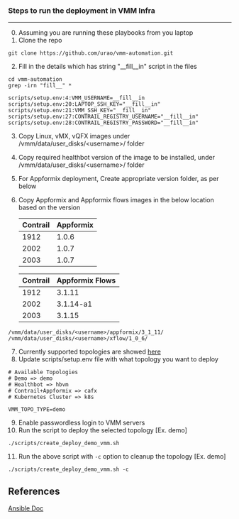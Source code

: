### Steps to run the deployment in VMM Infra
----------------------------------------------

0. Assuming you are running these playbooks from you laptop
1. Clone the repo 
```
git clone https://github.com/urao/vmm-automation.git
```
2. Fill in the details which has string \"\__fill\__in\" script in the files
```
cd vmm-automation
grep -irn "fill__" *
```
```
scripts/setup.env:4:VMM_USERNAME=__fill__in
scripts/setup.env:20:LAPTOP_SSH_KEY="__fill__in"
scripts/setup.env:21:VMM_SSH_KEY="__fill__in"
scripts/setup.env:27:CONTRAIL_REGISTRY_USERNAME="__fill__in"
scripts/setup.env:28:CONTRAIL_REGISTRY_PASSWORD="__fill__in"
```
3. Copy Linux, vMX, vQFX images under /vmm/data/user_disks/\<username\>/ folder
4. Copy required healthbot version of the image to be installed, under /vmm/data/user_disks/\<username\>/ folder
5. For Appformix deployment, Create appropriate version folder, as per below
6. Copy Appformix and Appformix flows images in the below location based on the version

    | Contrail | Appformix|
    |----------|----------|
    | 1912     | 1.0.6    |
    | 2002     | 1.0.7    |
    | 2003     | 1.0.7    |

    | Contrail | Appformix Flows|
    |----------|----------------|
    | 1912     | 3.1.11         |
    | 2002     | 3.1.14-a1      |
    | 2003     | 3.1.15         |
    
```
/vmm/data/user_disks/<username>/appformix/3_1_11/
/vmm/data/user_disks/<username>/xflow/1_0_6/
```
7. Currently supported topologies are showed [here](https://github.com/urao/vmm-automation/tree/master/automated-topologies)
8. Update scripts/setup.env file with what topology you want to deploy
```
# Available Topologies
# Demo => demo
# Healthbot => hbvm
# Contrail+Appformix => cafx
# Kubernetes Cluster => k8s

VMM_TOPO_TYPE=demo
```
9. Enable passwordless login to VMM servers
10. Run the script to deploy the selected topology [Ex. demo]
```
./scripts/create_deploy_demo_vmm.sh
```
11. Run the above script with `-c` option to cleanup the topology [Ex. demo]
```
./scripts/create_deploy_demo_vmm.sh -c
```

## References
[Ansible Doc](https://docs.ansible.com/)
